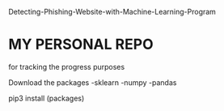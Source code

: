 Detecting-Phishing-Website-with-Machine-Learning-Program
# MY PERSONAL REPO
for tracking the progress purposes 

Download the packages
-sklearn
-numpy
-pandas
 
 pip3 install (packages)

